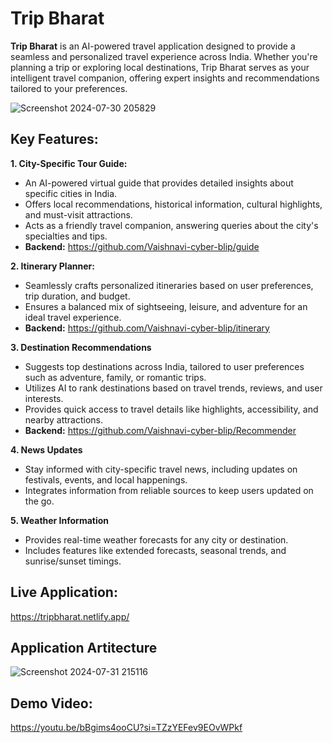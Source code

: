 # Trip Bharat
**Trip Bharat** is an AI-powered travel application designed to provide a seamless and personalized travel experience across India. Whether you're planning a trip or exploring local destinations, Trip Bharat serves as your intelligent travel companion, offering expert insights and recommendations tailored to your preferences.

![Screenshot 2024-07-30 205829](https://github.com/user-attachments/assets/aa3770dc-3e62-4f53-acff-25092e05f0be)

## Key Features:
**1. City-Specific Tour Guide:**
  - An AI-powered virtual guide that provides detailed insights about specific cities in India.
  - Offers local recommendations, historical information, cultural highlights, and must-visit attractions.
  - Acts as a friendly travel companion, answering queries about the city's specialties and tips.
  - **Backend:** https://github.com/Vaishnavi-cyber-blip/guide

**2. Itinerary Planner:**
  - Seamlessly crafts personalized itineraries based on user preferences, trip duration, and budget.
  - Ensures a balanced mix of sightseeing, leisure, and adventure for an ideal travel experience.
  - **Backend:** https://github.com/Vaishnavi-cyber-blip/itinerary

**3. Destination Recommendations**
  - Suggests top destinations across India, tailored to user preferences such as adventure, family, or romantic trips.
  - Utilizes AI to rank destinations based on travel trends, reviews, and user interests.
  - Provides quick access to travel details like highlights, accessibility, and nearby attractions.
  - **Backend:** https://github.com/Vaishnavi-cyber-blip/Recommender

**4. News Updates**
  - Stay informed with city-specific travel news, including updates on festivals, events, and local happenings.
  - Integrates information from reliable sources to keep users updated on the go.

**5. Weather Information**
  - Provides real-time weather forecasts for any city or destination.
  - Includes features like extended forecasts, seasonal trends, and sunrise/sunset timings.

## Live Application:
https://tripbharat.netlify.app/

## Application Artitecture

  ![Screenshot 2024-07-31 215116](https://github.com/user-attachments/assets/71139174-c376-4af6-b304-33063faae481)

## Demo Video:
https://youtu.be/bBgims4ooCU?si=TZzYEFev9EOvWPkf





